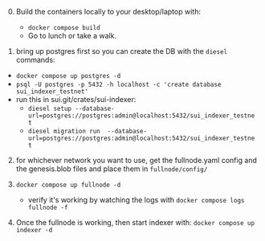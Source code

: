 
0. Build the containers locally to your desktop/laptop with:
   - `docker compose build`
   - Go to lunch or take a walk.

1. bring up postgres first so you can create the DB with the `diesel` commands:

- `docker compose up postgres -d`
- `psql -U postgres -p 5432 -h localhost -c 'create database sui_indexer_testnet'`
- run this in sui.git/crates/sui-indexer:
  * `diesel setup --database-url=postgres://postgres:admin@localhost:5432/sui_indexer_testnet`
  * `diesel migration run  --database-url=postgres://postgres:admin@localhost:5432/sui_indexer_testnet`

2. for whichever network you want to use, get the fullnode.yaml config and the genesis.blob files and place them in `fullnode/config/`

3. `docker compose up fullnode -d`
   - verify it's working by watching the logs with `docker compose logs fullnode -f`

4. Once the fullnode is working, then start indexer with:  `docker compose up indexer -d`
